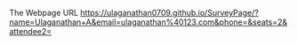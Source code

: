 The Webpage URL https://ulaganathan0709.github.io/SurveyPage/?name=Ulaganathan+A&email=ulaganathan%40123.com&phone=&seats=2&attendee2=